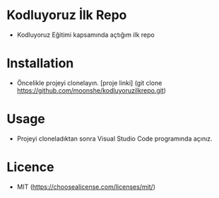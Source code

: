 # Kodluyoruz İlk Repo
- Kodluyoruz Eğitimi kapsamında açtığım ilk repo

# Installation
- Öncelikle projeyi clonelayın. [proje linki] (git clone https://github.com/moonshe/kodluyoruzilkrepo.git)

# Usage
- Projeyi cloneladıktan sonra Visual Studio Code programında açınız.

# Licence
- MIT (https://choosealicense.com/licenses/mit/)
